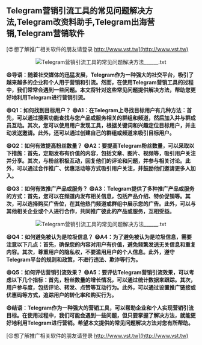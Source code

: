 ## **Telegram营销引流工具的常见问题解决方法,Telegram改资料助手,Telegram出海营销,Telegram营销软件**

[😍想了解推广相关软件的朋友请登录 http://www.vst.tw](http://www.vst.tw)

 <center><img src="https://vst.tw/MP4/tuiguang/png/4.png" alt="Telegram营销引流工具的常见问题解决方法______.txt"></center>

**😄导语：随着社交媒体的迅猛发展，Telegram作为一种强大的社交平台，吸引了越来越多的企业和个人用于营销和引流。然而，在使用Telegram营销工具的过程中，我们常常会遇到一些问题。本文将针对这些常见问题提供解决方法，帮助您更好地利用Telegram进行营销引流。**

**😄Q1：如何找到目标用户？**
**😄A1：在Telegram上寻找目标用户有几种方法：首先，可以通过搜索功能查找与您产品或服务相关的群组和频道，然后加入并与群成员互动。其次，您可以使用用户发现工具，根据关键词和兴趣定位目标用户，并主动发送邀请。此外，还可以通过创建自己的群组或频道来吸引目标用户。**

**😄Q2：如何有效提高粉丝数量？**
**😄A2：要提高Telegram粉丝数量，可以采取以下措施：首先，定期发布有价值的内容，包括文章、图片、视频等，吸引用户关注并分享。其次，与粉丝积极互动，回复他们的评论和问题，并参与相关讨论。此外，可以通过合作推广、优惠活动等方式吸引用户关注，并鼓励他们邀请更多人加入。**

**😄Q3：如何有效推广产品或服务？**
**😄A3：Telegram提供了多种推广产品或服务的方式：首先，您可以在频道内发布相关信息，包括产品介绍、特价促销等。其次，可以选择购买广告位，在其他热门频道或群组中展示您的广告。此外，可以与其他相关企业或个人进行合作，共同推广彼此的产品或服务，互相受益。**

 <center><img src="https://vst.tw/MP4/tuiguang/png/8.png" alt="Telegram营销引流工具的常见问题解决方法______.txt"></center>

**😄Q4：如何避免被认为是垃圾信息？**
**😄A4：为了避免被认为是垃圾信息，需要注意以下几点：首先，确保您的内容对用户有价值，避免频繁发送无关信息和重复内容。其次，尊重用户的隐私权，不要滥用用户的个人信息。此外，遵守Telegram平台的规则和政策，不进行违法、欺诈等行为。**

**😄Q5：如何评估营销引流效果？**
**😄A5：要评估Telegram营销引流效果，可以考虑以下几个指标：首先，粉丝数量的增长情况，可以通过统计数据来跟踪。其次，用户参与度，包括评论、转发、点赞等互动行为。此外，可以通过设置推广链接或优惠码等方式，追踪用户的转化率和购买行为。**

**😄结语：Telegram作为一种强大的营销工具，可以帮助企业和个人实现营销引流目标。在使用过程中，我们可能会遇到一些问题，但只要掌握了解决方法，就能更好地利用Telegram进行营销。希望本文提供的常见问题解决方法对您有所帮助。**

[😍想了解推广相关软件的朋友请登录 http://www.vst.tw](http://www.vst.tw)




